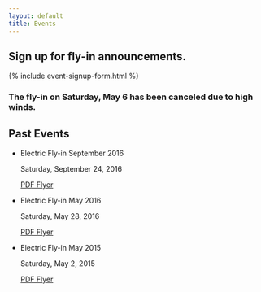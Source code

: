 ```yaml
---
layout: default
title: Events
---
```

## Sign up for fly-in announcements.

{% include event-signup-form.html %}

### The fly-in on Saturday, May 6 has been canceled due to high winds.

## Past Events

- Electric Fly-in September 2016

    Saturday, September 24, 2016

    [PDF Flyer](/events/bsrcc-electric-fly-in-2016-08.pdf)

- Electric Fly-in May 2016

    Saturday, May 28, 2016

    [PDF Flyer](/events/bsrcc-electric-fly-in-2016.pdf)

- Electric Fly-in May 2015

    Saturday, May 2, 2015

    [PDF Flyer](/events/bsrcc-electric-fly-in-2015.pdf)
